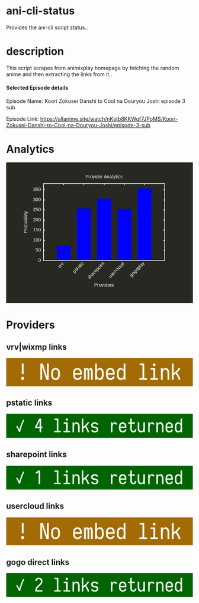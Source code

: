 # ani-cli-status
Provides the ani-cli script status..

# description
This script scrapes from animixplay homepage by fetching the random anime and then extracting the links from it..

#### Selected Episode details

Episode Name: Koori Zokusei Danshi to Cool na Douryou Joshi episode 3 sub

Episode Link: https://allanime.site/watch/nKstb8KKWgf7JPoMS/Koori-Zokusei-Danshi-to-Cool-na-Douryou-Joshi/episode-3-sub
 
# Analytics

<img src="./analytics.png">

# Providers

##  vrv|wixmp links

<img src="./images/vrv.jpg">

##  pstatic links

<img src="./images/pstatic.jpg">

##  sharepoint links

<img src="./images/sharepoint.jpg">

##  usercloud links

<img src="./images/usercloud.jpg">

## gogo direct links

<img src="./images/gogoplay.jpg">
